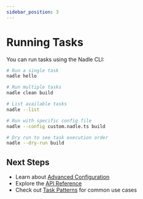 ```yaml
---
sidebar_position: 3
---
```


# Running Tasks

You can run tasks using the Nadle CLI:

```bash
# Run a single task
nadle hello

# Run multiple tasks
nadle clean build

# List available tasks
nadle --list

# Run with specific config file
nadle --config custom.nadle.ts build

# Dry run to see task execution order
nadle --dry-run build
```

## Next Steps

- Learn about [Advanced Configuration](../advanced-configuration.md)
- Explore the [API Reference](../api/index.md)
- Check out [Task Patterns](../task-patterns.md) for common use cases
